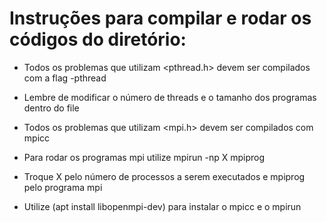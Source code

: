 # Instruções para compilar e rodar os códigos do diretório:

- Todos os problemas que utilizam <pthread.h> devem ser compilados com a flag -pthread 
- Lembre de modificar o número de threads e o tamanho dos programas dentro do file

- Todos os problemas que utilizam <mpi.h> devem ser compilados com mpicc
- Para rodar os programas mpi utilize mpirun -np X mpiprog
- Troque X pelo número de processos a serem executados e mpiprog pelo programa mpi
- Utilize (apt install libopenmpi-dev) para instalar o mpicc e o mpirun

